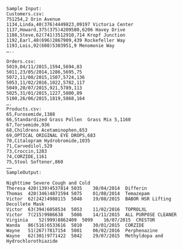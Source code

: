     Sample Input:
    Customers.csv:
    751254,2 Orin Avenue
    1134,Linda,40(376)4449823,09197 Victoria Center
    1137,Howard,375(375)4209580,6206 Havey Drive
    1188,Steve,62(741)3512910,714 Kropf Junction
    1192,Earl,48(696)2867909,439 Rockefeller Way
    1193,Lois,92(608)5303951,9 Menomonie Way
    …..
    
    Orders.csv:
    5019,04/11/2015,1594,5694,83
    5011,23/05/2014,1286,5695,75
    5072,11/08/2015,1507,5724,136
    5053,11/02/2016,1022,5782,117
    5049,20/07/2015,921,5789,113
    5025,31/01/2015,1227,5800,89
    5100,26/06/2015,1819,5868,164
    ….
    Products.csv:
    65,Furosemide,1388
    66,Standardized Grass Pollen  Grass Mix 5,1160
    67,Torsemide,936
    68,Childrens Acetaminophen,653
    69,OPTICAL ORIGINAL EYE DROPS,683
    70,Citalopram Hydrobromide,1035
    71,Carvedilol,529
    73,Croccin,1283
    74,CORZIDE,1161
    75,Stool Softener,860
    ……
    SampleOutput:
    
    Nighttime Severe Cough and Cold	
    Theresa	420(139)4537814	5035	30/04/2014	Differin	
    Thomas	420(346)4871594	5075	01/08/2014	Temazepam	
    Victor	62(242)4988115	5048	19/08/2015	BABOR HSR Lifting Decollete Mask	
    Victor	63(394)6058534	5053	11/02/2016	TOPROLXL	
    Victor	7(215)9986638	5086	14/11/2015	ALL PURPOSE CLEANER	
    Virginia	52(999)8862409	5099	16/07/2015	CRESTOR	
    Wanda	86(516)6533616	5010	30/01/2015	CORZIDE	
    Wayne	51(267)7817154	5081	06/02/2016	Perphenazine	
    Wayne	62(301)9771422	5042	29/07/2015	Methyldopa and Hydrochlorothiazide	
    
